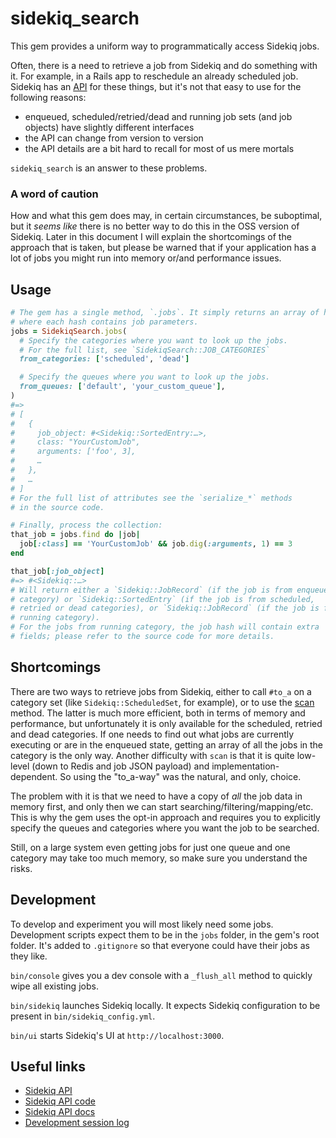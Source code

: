 # sidekiq_search

This gem provides a uniform way to programmatically access Sidekiq jobs.

Often, there is a need to retrieve a job from Sidekiq and do something with it. For example, in a Rails app to reschedule an already scheduled job. Sidekiq has an [API][1] for these things, but it's not that easy to use for the following reasons:
- enqueued, scheduled/retried/dead and running job sets (and job objects) have slightly different interfaces
- the API can change from version to version
- the API details are a bit hard to recall for most of us mere mortals

`sidekiq_search` is an answer to these problems.

### A word of caution
How and what this gem does may, in certain circumstances, be suboptimal, but it _seems like_ there is no better way to do this in the OSS version of Sidekiq. Later in this document I will explain the shortcomings of the approach that is taken, but please be warned that if your application has a lot of jobs you might run into memory or/and performance issues.

## Usage
```ruby
# The gem has a single method, `.jobs`. It simply returns an array of hashes
# where each hash contains job parameters.
jobs = SidekiqSearch.jobs(
  # Specify the categories where you want to look up the jobs.
  # For the full list, see `SidekiqSearch::JOB_CATEGORIES`
  from_categories: ['scheduled', 'dead']

  # Specify the queues where you want to look up the jobs.
  from_queues: ['default', 'your_custom_queue'],
)
#=>
# [
#   {
#     job_object: #<Sidekiq::SortedEntry:…>,
#     class: "YourCustomJob",
#     arguments: ['foo', 3],
#     …
#   },
#   …
# ]
# For the full list of attributes see the `serialize_*` methods
# in the source code.

# Finally, process the collection:
that_job = jobs.find do |job|
  job[:class] == 'YourCustomJob' && job.dig(:arguments, 1) == 3
end

that_job[:job_object]
#=> #<Sidekiq::…>
# Will return either a `Sidekiq::JobRecord` (if the job is from enqueued
# category) or `Sidekiq::SortedEntry` (if the job is from scheduled,
# retried or dead categories), or `Sidekiq::JobRecord` (if the job is from
# running category).
# For the jobs from running category, the job hash will contain extra
# fields; please refer to the source code for more details.
```

## Shortcomings
There are two ways to retrieve jobs from Sidekiq, either to call `#to_a` on a category set (like `Sidekiq::ScheduledSet`, for example), or to use the [scan][5] method. The latter is much more efficient, both in terms of memory and performance, but unfortunately it is only available for the scheduled, retried and dead categories. If one needs to find out what jobs are currently executing or are in the enqueued state, getting an array of all the jobs in the category is the only way.
Another difficulty with `scan` is that it is quite low-level (down to Redis and job JSON payload) and implementation-dependent. So using the "to_a-way" was the natural, and only, choice.

The problem with it is that we need to have a copy of _all_ the job data in memory first, and only then we can start searching/filtering/mapping/etc. This is why the gem uses the opt-in approach and requires you to explicitly specify the queues and categories where you want the job to be searched.

Still, on a large system even getting jobs for just one queue and one category may take too much memory, so make sure you understand the risks.

## Development
To develop and experiment you will most likely need some jobs. Development scripts expect them to be in the `jobs` folder, in the gem's root folder. It's added to `.gitignore` so that everyone could have their jobs as they like.

`bin/console` gives you a dev console with a `_flush_all` method to quickly wipe all existing jobs.

`bin/sidekiq` launches Sidekiq locally. It expects Sidekiq configuration to be present in `bin/sidekiq_config.yml`.

`bin/ui` starts Sidekiq's UI at `http://localhost:3000`.

## Useful links
- [Sidekiq API][1]
- [Sidekiq API code][2]
- [Sidekiq API docs][3]
- [Development session log][4]

[1]: https://github.com/sidekiq/sidekiq/wiki/API "Sidekiq API"
[2]: https://github.com/sidekiq/sidekiq/blob/main/lib/sidekiq/api.rb "Sidekiq API code"
[3]: https://rubydoc.info/github/sidekiq/sidekiq/Sidekiq/Queue "Sidekiq API docs"
[4]: https://gist.github.com/kinkou/f1e5f48a6e92493192c114f2ffb2435b "Development session log"
[5]: https://github.com/sidekiq/sidekiq/wiki/API#scan "scan"